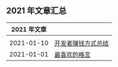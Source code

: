 ## 2021 年文章汇总

| 2021 年文章 | |
| :---: | --- |
| | |
| 2021-01-10 | [开发者赚钱方式总结](2021-01-10/) |
| 2021-01-01 | [最喜欢的格言](2021-01-01/) |

